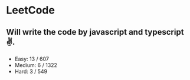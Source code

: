 # LeetCode

## Will write the code by javascript and typescript✌.

- Easy: 13 / 607
- Medium: 6 / 1322
- Hard: 3 / 549
